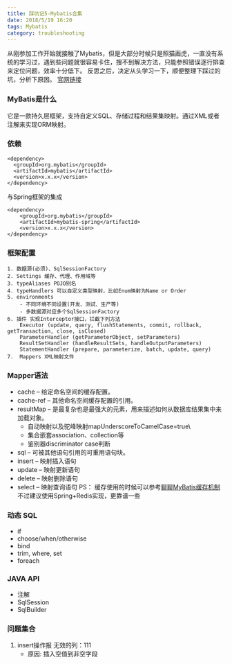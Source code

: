 ```yaml
---
title: 踩坑记5-Mybatis合集
date: 2018/5/19 16:20
tags: Mybatis
category: troubleshooting
---
```

从刚参加工作开始就接触了Mybatis，但是大部分时候只是照猫画虎，一直没有系统的学习过，遇到些问题就很容易卡住，搜不到解决方法，只能参照错误逐行排查来定位问题，效率十分低下。
反思之后，决定从头学习一下，顺便整理下踩过的坑，分析下原因。
[官网链接](http://www.mybatis.org/mybatis-3/index.html#)
### MyBatis是什么
它是一款持久层框架，支持自定义SQL、存储过程和结果集映射。通过XML或者注解来实现ORM映射。

### 依赖
    <dependency>
      <groupId>org.mybatis</groupId>
      <artifactId>mybatis</artifactId>
      <version>x.x.x</version>
    </dependency>
 与Spring框架的集成
 
    <dependency>
        <groupId>org.mybatis</groupId>
        <artifactId>mybatis-spring</artifactId>
        <version>x.x.x</version>
    </dependency>
### 框架配置   
    1. 数据源(必须)、SqlSessionFactory
    2. Settings 缓存、代理、作用域等
    3. typeAliases POJO别名
    4. typeHandlers 可以自定义类型映射，比如Enum映射为Name or Order
    5. environments 
        - 不同环境不同设置(开发、测试、生产等)
        - 多数据源对应多个SqlSessionFactory
    6. 插件 实现Interceptor接口，拦截下列方法
        Executor (update, query, flushStatements, commit, rollback, getTransaction, close, isClosed)
        ParameterHandler (getParameterObject, setParameters)
        ResultSetHandler (handleResultSets, handleOutputParameters)
        StatementHandler (prepare, parameterize, batch, update, query)
    7.  Mappers XML映射文件
    
### Mapper语法
- cache – 给定命名空间的缓存配置。
- cache-ref – 其他命名空间缓存配置的引用。
- resultMap – 是最复杂也是最强大的元素，用来描述如何从数据库结果集中来加载对象。
    - 自动映射以及驼峰映射mapUnderscoreToCamelCase=true\
    - 集合嵌套association、collection等
    - 鉴别器discriminator case判断
- sql – 可被其他语句引用的可重用语句块。
- insert – 映射插入语句
- update – 映射更新语句
- delete – 映射删除语句
- select – 映射查询语句
PS： 缓存使用的时候可以参考[聊聊MyBatis缓存机制](https://tech.meituan.com/mybatis_cache.html)
不过建议使用Spring+Redis实现，更靠谱一些

### 动态 SQL
- if
- choose/when/otherwise
- bind
- trim, where, set
- foreach

### JAVA API 
- 注解
- SqlSession
- SqlBuilder

### 问题集合
1. insert操作报 无效的列：111
    -  原因: 插入空值到非空字段